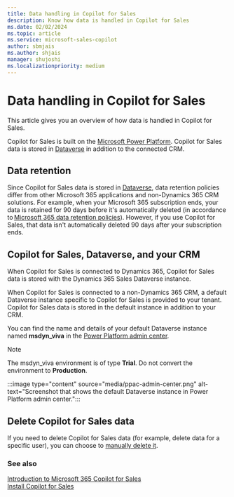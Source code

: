 ```yaml
---
title: Data handling in Copilot for Sales 
description: Know how data is handled in Copilot for Sales 
ms.date: 02/02/2024
ms.topic: article
ms.service: microsoft-sales-copilot
author: sbmjais
ms.author: shjais
manager: shujoshi
ms.localizationpriority: medium
---
```



# Data handling in Copilot for Sales 



This article gives you an overview of how data is handled in Copilot for Sales.

Copilot for Sales is built on the [Microsoft Power Platform](https://powerplatform.microsoft.com/). Copilot for Sales data is stored in [Dataverse](/powerapps/maker/common-data-service/data-platform-intro) in addition to the connected CRM.

## Data retention 

Since Copilot for Sales data is stored in [Dataverse](/powerapps/maker/common-data-service/data-platform-intro), data retention policies differ from other Microsoft 365 applications and non-Dynamics 365 CRM solutions. For example, when your Microsoft 365 subscription ends, your data is retained for 90 days before it's automatically deleted (in accordance to [Microsoft 365 data retention policies](/microsoft-365/compliance/retention-policies)). However, if you use Copilot for Sales, that data isn't automatically deleted 90 days after your subscription ends.  

## Copilot for Sales, Dataverse, and your CRM

When Copilot for Sales is connected to Dynamics 365, Copilot for Sales data is stored with the Dynamics 365 Sales Dataverse instance.

When Copilot for Sales is connected to a non-Dynamics 365 CRM, a default Dataverse instance specific to Copilot for Sales is provided to your tenant. Copilot for Sales data is stored in the default instance in addition to your CRM. 

You can find the name and details of your default Dataverse instance named **msdyn_viva** in the [Power Platform admin center](https://admin.powerplatform.microsoft.com/).

> [!NOTE]
> The msdyn_viva environment is of type **Trial**. Do not convert the environment to **Production**.

:::image type="content" source="media/ppac-admin-center.png" alt-text="Screenshot that shows the default Dataverse instance in Power Platform admin center.":::

## Delete Copilot for Sales data 

If you need to delete Copilot for Sales data (for example, delete data for a specific user), you can choose to [manually delete it](/power-platform/admin/remove-user-personal-data). 

### See also

[Introduction to Microsoft 365 Copilot for Sales](introduction.md)<br>
[Install Copilot for Sales](install-viva-sales.md)

